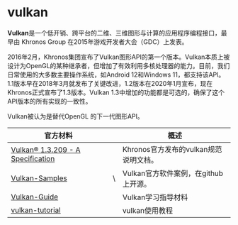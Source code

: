# vulkan

**Vulkan**是一个低开销、跨平台的二维、三维图形与计算的应用程序编程接口，最早由 Khronos Group 在2015年游戏开发者大会（GDC）上发表。

2016年2月，Khronos集团宣布了Vulkan图形API的第一个版本。Vulkan本质上被设计为OpenGL的某种继承者，但增加了有效利用多核处理器的能力。目前，我们日常使用的大多数主要操作系统，如Android 12和Windows 11，都支持该API。1.1版本早在2018年3月就发布了关键改进，1.2版本在2020年1月宣布，现在Khronos正式宣布了1.3版本。Vulkan 1.3中增加的功能都是可选的，确保了这个API版本的所有实现的一致性。 

 Vulkan被认为是替代OpenGL 的下一代图形API。

| 官方材料                                                     |      | 概述                                  |
| ------------------------------------------------------------ | ---- | ------------------------------------- |
| [Vulkan® 1.3.209 - A Specification](https://www.khronos.org/registry/vulkan/specs/1.3-extensions/html/index.html) |      | Khronos官方发布的vulkan规范说明文档。 |
| [Vulkan-Samples](https://github.com/KhronosGroup/Vulkan-Samples) | \    | Vulkan官方软件案例，在github上开源。  |
| [Vulkan-Guide](https://github.com/KhronosGroup/Vulkan-Guide) |      | Vulkan学习指导材料                    |
| [vulkan-tutorial](https://vulkan-tutorial.com/)              |      | vulkan使用教程                        |